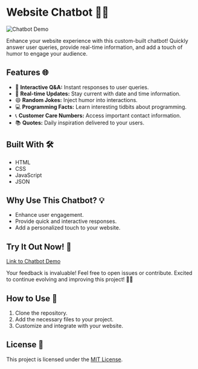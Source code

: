 # Website Chatbot 🤖💬

![Chatbot Demo](https://hemantkkashyap.github.io/CHATBOT)

Enhance your website experience with this custom-built chatbot! Quickly answer user queries, provide real-time information, and add a touch of humor to engage your audience.

## Features 🌐

- 💬 **Interactive Q&A:** Instant responses to user queries.
- 📅 **Real-time Updates:** Stay current with date and time information.
- 😄 **Random Jokes:** Inject humor into interactions.
- 💻 **Programming Facts:** Learn interesting tidbits about programming.
- 📞 **Customer Care Numbers:** Access important contact information.
- 📚 **Quotes:** Daily inspiration delivered to your users.

## Built With 🛠️

- HTML
- CSS
- JavaScript
- JSON

## Why Use This Chatbot? 💡

- Enhance user engagement.
- Provide quick and interactive responses.
- Add a personalized touch to your website.

## Try It Out Now! 🔗

[Link to Chatbot Demo](your-demo-link)

Your feedback is invaluable! Feel free to open issues or contribute. Excited to continue evolving and improving this project! 🚀🌐

## How to Use 🚀

1. Clone the repository.
2. Add the necessary files to your project.
3. Customize and integrate with your website.

## License 📝

This project is licensed under the [MIT License](LICENSE).
